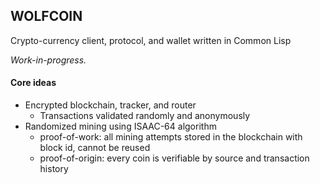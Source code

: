 ## WOLFCOIN

Crypto-currency client, protocol, and wallet written in Common Lisp

*Work-in-progress.*

#### Core ideas

* Encrypted blockchain, tracker, and router
	* Transactions validated randomly and anonymously
* Randomized mining using ISAAC-64 algorithm
	* proof-of-work: all mining attempts stored in the blockchain with block id, cannot be reused
	* proof-of-origin: every coin is verifiable by source and transaction history

